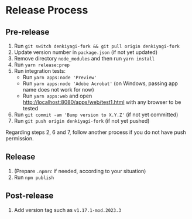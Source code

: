 # Release Process

## Pre-release

1.  Run `git switch denkiyagi-fork && git pull origin denkiyagi-fork`
2.  Update version number in `package.json` (if not yet updated)
3.  Remove directory `node_modules` and then run `yarn install`
4.  Run `yarn release:prep`
5.  Run integration tests:
    - Run `yarn apps:node 'Preview'`
    - Run `yarn apps:node 'Adobe Acrobat'` (on Windows, passing app name does not work for now)
    - Run `yarn apps:web` and open <http://localhost:8080/apps/web/test1.html> with any browser to be tested
6.  Run `git commit -am 'Bump version to X.Y.Z'` (if not yet committed)
7.  Run `git push origin denkiyagi-fork` (if not yet pushed)

Regarding steps 2, 6 and 7, follow another process if you do not have push permission.

## Release

1.  (Prepare `.npmrc` if needed, according to your situation)
2.  Run `npm publish`

## Post-release

1.  Add version tag such as `v1.17.1-mod.2023.3`
